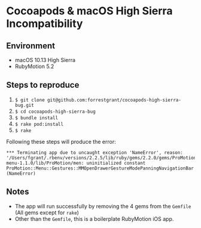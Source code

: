 # Cocoapods & macOS High Sierra Incompatibility
## Environment
* macOS 10.13 High Sierra
* RubyMotion 5.2

## Steps to reproduce
1. `$ git clone git@github.com:forrestgrant/cocoapods-high-sierra-bug.git`
2. `$ cd cocoapods-high-sierra-bug`
3. `$ bundle install`
4. `$ rake pod:install`
5. `$ rake`

Following these steps will produce the error:
```
*** Terminating app due to uncaught exception 'NameError', reason: '/Users/fgrant/.rbenv/versions/2.2.5/lib/ruby/gems/2.2.0/gems/ProMotion-menu-1.1.0/lib/ProMotion/men: uninitialized constant ProMotion::Menu::Gestures::MMOpenDrawerGestureModePanningNavigationBar (NameError)
```

## Notes
* The app will run successfully by removing the 4 gems from the `Gemfile` (All gems except for `rake`)
* Other than the `Gemfile`, this is a boilerplate RubyMotion iOS app.
